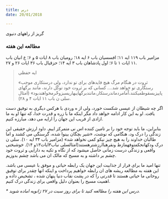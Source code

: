 ```yaml
---
title: درس
date: 20/01/2018

---
```


گریز از راههای دنیوی

### مطالعه این هفته
مزامیر باب ۱۱۹ ایه ۱۱؛ افسسیان باب ۶ ایه ۱۸؛ رومیان باب ۸ ایات ۵ و ۶؛ ع انیان باب ۱۱ ایات ۱ تا ۶؛ اول پادشاهان باب ۳ ایه ۱۴؛ حزقیال باب ۳۶ ایات ۲۶ و ۲۷.

> <p>ایه حفظی</p>
> «ثروت در هنگام مرگ هیچ فایدهای برای تو ندارد، ولی درستکاری موجب رستگاری تو خواهد شد.... کسانی که بر ثروت خود توکّل دارند، مانند برگهای پاییزیسقوطمیکنند،اّمامردماندرستکار،مانندبرگهایبهاریسبزوخّرمخواهندبود» (امثال سلی ن باب ١١ ایات ۴ و ۲۸).

اگر چه شیطان از عیسی شکست خورد، ولی از ه وردی با هرکس دیگری به توفیق دست یافت. او به این کار ادامه خواهد داد مگر اینکه ما با زره و قدرت خدا، که تنها او به ما ازادی از فریب این جهان را ارايه می دهد، مبارزه کنیم.

بنابراین، ما باید توجه خود را بر تامین کننده اس نی متمرکز  اییم. داود ارزش حقیقی این زندگی را درک  ود، هنگامی که نوشت، «شیر بچگان بینوا شده، گرسنگی می کشند و اما طالبان خداوند را به هیچ چیز نیکو کمی نخواهد شد» (مزامیر باب ۳۴ ایه ۱۰). سلی ن درک  ودکهانحکمتوفهمازط ونقرهباارزشترهستند(امثالسلی نباب۳ایات۱۳و ۱۴). خوشبختی واقعی و زندگی درست زمانی حاصل میشود که از نگاه و تکیه به دارایی و ثروت خود چشم بر داشته و به مسیح که مالک ان می باشد چشم بدوزیم.

تنها امید ما برای فرار از جذابیت این جهان یک رابطه حیاتی و موفق با عیسی می باشد. این هفته به مطالعه ریشه های ان رابطه خواهیم پرداخت و اینکه انها چقدر برای توفیق روحانی ما حیاتی هستند تا قدرتی را که در پشت نقاب دنیا پنهان شده ، تشخیص داده و اهمیت مسیح را بعنوان دلیل واقعی برای زندگی درک کنیم.

_* درس این هفته را مطالعه کنید تا برای روز سبت در ۲۷ ژانویه اماده شوید._